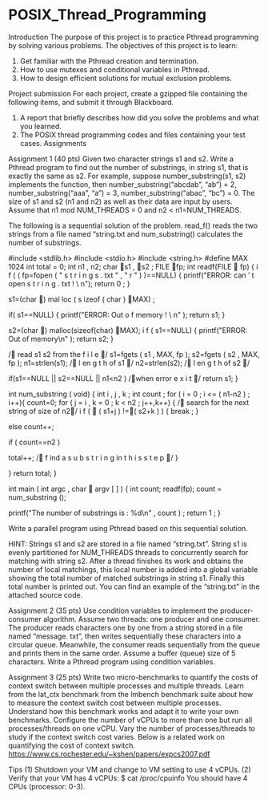 # POSIX_Thread_Programming

Introduction
The purpose of this project is to practice Pthread programming by solving various problems. The objectives
of this project is to learn:
1. Get familiar with the Pthread creation and termination.
2. How to use mutexes and conditional variables in Pthread.
3. How to design efficient solutions for mutual exclusion problems.

Project submission
For each project, create a gzipped file containing the following items, and submit it through Blackboard.
1. A report that briefly describes how did you solve the problems and what you learned.
2. The POSIX thread programming codes and files containing your test cases.
Assignments

Assignment 1 (40 pts)
Given two character strings s1 and s2. Write a Pthread program to find out the number of substrings,
in string s1, that is exactly the same as s2. For example, suppose number_substring(s1, s2) implements
the function, then number_substring(“abcdab”, “ab”) = 2, number_substring(“aaa”, “a”) = 3,
number_substring(“abac”, “bc”) = 0. The size of s1 and s2 (n1 and n2) as well as their data are input
by users. Assume that n1 mod NUM_THREADS = 0 and n2 < n1=NUM_THREADS.

The following is a sequential solution of the problem. read_f() reads the two strings from a file named
“string.txt and num_substring() calculates the number of substrings.

#include <stdlib.h>
#include <stdio.h>
#include <string.h>
#define MAX 1024
int total = 0;
int n1 , n2;
char s1 , s2 ;
FILE fp;
int readf(FILE  fp)
{
  i f ( ( fp=fopen ( " s t r i n g s . txt " , " r " ) )==NULL) {
  printf("ERROR: can ’ t open s t r i n g . txt ! \ n");
  return 0 ;
}

s1=(char ) mal loc ( s izeof ( char ) MAX) ;

if( s1==NULL) {
  printf("ERROR: Out o f memory ! \ n" );
  return s1;
}

s2=(char ) malloc(sizeof(char) MAX);
i f ( s1==NULL) {
  printf("ERROR: Out of memory\n" );
  return s2;
}

/ read s1 s2 from the f i l e /
s1=fgets ( s1 , MAX, fp );
s2=fgets ( s2 , MAX, fp );
n1=strlen(s1); / l en g t h of s1 /
n2=strlen(s2); / l en g t h of s2 /

if(s1==NULL || s2==NULL || n1<n2 ) /when error e x i t /
  return s1;
}

int num_substring ( void)
{
  int i , j , k ;
  int count ;
  for ( i = 0 ; i <= ( n1-n2 ) ; i++){
count=0;
for ( j = i , k = 0 ; k < n2 ; j++,k++)
{ / search for the next string of size of n2/
  i f (  ( s1+j ) !=( s2+k ) ) {
  break ;
}

else
count++;

if ( count==n2 )

total++; / f ind a s u b s t r i n g in t h i s s t e p /
}

}
return total;
}


int main ( int argc , char  argv [ ] )
{
  int count;
  readf(fp);
  count = num_substring ();

printf("The number of substrings is : %d\n" , count ) ;
return 1 ;
}

Write a parallel program using Pthread based on this sequential solution.

HINT: Strings s1 and s2 are stored in a file named “string.txt”. String s1 is evenly partitioned for NUM_THREADS
threads to concurrently search for matching with string s2. After a thread finishes its work and obtains the
number of local matchings, this local number is added into a global variable showing the total number of
matched substrings in string s1. Finally this total number is printed out. You can find an example of the
“string.txt” in the attached source code.

Assignment 2 (35 pts)
Use condition variables to implement the producer-consumer algorithm. Assume two threads: one producer
and one consumer. The producer reads characters one by one from a string stored in a file named “message.
txt”, then writes sequentially these characters into a circular queue. Meanwhile, the consumer reads
sequentially from the queue and prints them in the same order. Assume a buffer (queue) size of 5 characters.
Write a Pthread program using condition variables.

Assignment 3 (25 pts)
Write two micro-benchmarks to quantify the costs of context switch between multiple processes and multiple
threads. Learn from the lat_ctx benchmark from the lmbench benchmark suite about how to measure the
context switch cost between multiple processes. Understand how this benchmark works and adapt it to write
your own benchmarks. Configure the number of vCPUs to more than one but run all processes/threads on
one vCPU. Vary the number of processes/threads to study if the context switch cost varies. Below is a
related work on quantifying the cost of context switch.
https://www.cs.rochester.edu/~kshen/papers/expcs2007.pdf

Tips
(1) Shutdown your VM and change to VM setting to use 4 vCPUs.
(2) Verify that your VM has 4 vCPUs:
$ cat /proc/cpuinfo
You should have 4 CPUs (processor: 0-3).
